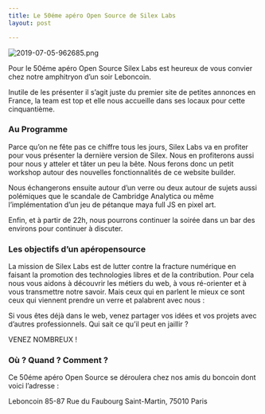 ```yaml
---
title: Le 50éme apéro Open Source de Silex Labs
layout: post

---
```

![2019-07-05-962685.png](http://lexoyo.me/silexlabs.org//assets/2019-07-05-962685.png)


Pour le 50éme apéro Open Source Silex Labs est heureux de vous convier chez notre amphitryon d’un soir Leboncoin.

Inutile de les présenter il s’agit juste du premier site de petites annonces en France, la team est top et elle nous accueille dans ses locaux pour cette cinquantième.

<!-- more -->


### Au Programme

Parce qu’on ne fête pas ce chiffre tous les jours, Silex Labs va en profiter pour vous présenter la dernière version de Silex. Nous en profiterons aussi pour nous y atteler et tâter un peu la bête. Nous ferons donc un petit workshop autour des nouvelles fonctionnalités de ce website builder.

Nous échangerons ensuite autour d’un verre ou deux autour de sujets aussi polémiques que le scandale de Cambridge Analytica ou même l’implémentation d’un jeu de pétanque maya full JS en pixel art.

Enfin, et à partir de 22h, nous pourrons continuer la soirée dans un bar des environs pour continuer à discuter.

### Les objectifs d’un apéropensource

La mission de Silex Labs est de lutter contre la fracture numérique en faisant la promotion des technologies libres et de la contribution. Pour cela nous vous aidons à découvrir les métiers du web, à vous ré-orienter et à vous transmettre notre savoir. Mais ceux qui en parlent le mieux ce sont ceux qui viennent prendre un verre et palabrent avec nous :

Si vous êtes déjà dans le web, venez partager vos idées et vos projets avec d’autres professionnels. Qui sait ce qu’il peut en jaillir ?

VENEZ NOMBREUX !

### Où ? Quand ? Comment ?

Ce 50éme apéro Open Source se déroulera chez nos amis du boncoin dont voici l’adresse :

Leboncoin
85-87 Rue du Faubourg Saint-Martin,
75010 Paris

